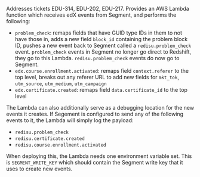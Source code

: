 Addresses tickets EDU-314, EDU-202, EDU-217.  Provides an AWS Lambda function which receives edX events from Segment, and performs the following:

* `problem_check`: remaps fields that have GUID type IDs in them to not have those in, adds a new field `block_id` containing the problem block ID, pushes a new event back to Segment called a `redisu.problem_check` event.  `problem_check` events in Segment no longer go direct to Redshift, they go to this Lambda.  `redisu.problem_check` events do now go to Segment.
* `edx.course.enrollment.activated`: remaps field `context.referer` to the top level, breaks out any referer URL to add new fields for `mkt_tok`, `utm_source`, `utm_medium`, `utm_campaign`
* `edx.certificate.created`: remaps field `data.certificate_id` to the top level

The Lambda can also additionally serve as a debugging location for the new events it creates.  If Segement is configured to send any of the following events to it, the Lambda will simply log the payload:

* `redisu.problem_check`
* `redisu.certificate.created`
* `redisu.course.enrollment.activated`

When deploying this, the Lambda needs one environment variable set.  This is `SEGMENT_WRITE_KEY` which should contain the Segment write key that it uses to create new events.